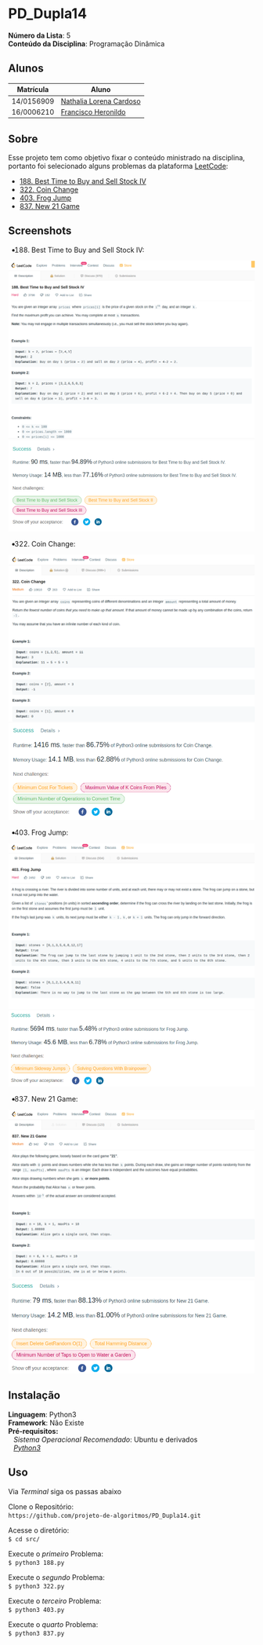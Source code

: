 # PD_Dupla14

**Número da Lista**: 5<br>
**Conteúdo da Disciplina**: Programação Dinâmica<br>

## Alunos

|Matrícula | Aluno |
| -- | -- |
| 14/0156909  | [Nathalia Lorena Cardoso](https://github.com/Natilorens) |
| 16/0006210 | [Francisco Heronildo](https://github.com/FranciscoHeronildo) |

## Sobre

Esse projeto tem como objetivo fixar o conteúdo ministrado na disciplina, portanto foi selecionado alguns problemas da plataforma [LeetCode](https://leetcode.com/tag/dynamic-programming/):

- [188. Best Time to Buy and Sell Stock IV](https://leetcode.com/problems/best-time-to-buy-and-sell-stock-iv/)
- [322. Coin Change](https://leetcode.com/problems/coin-change/)
- [403. Frog Jump](https://leetcode.com/problems/frog-jump/)
- [837. New 21 Game](https://leetcode.com/problems/new-21-game/)

## Screenshots

- 188. Best Time to Buy and Sell Stock IV:

![1](/src/img/1.png)
![11](/src/img/11.png)

- 322. Coin Change:

![2](/src/img/2.png)
![22](/src/img/22.png)

- 403. Frog Jump:

![3](/src/img/3.png)
![33](/src/img/33.png)

- 837. New 21 Game:

![4](/src/img/4.png)
![44](/src/img/44.png)

## Instalação

**Linguagem**: Python3<br>
**Framework**: Não Existe<br>
**Pré-requisitos:**<br>
&ensp;  _Sistema Operacional Recomendado_: Ubuntu e derivados<br>
&ensp;  _[Python3](https://www.python.org/download/releases/3.0/)_<br>

## Uso

Via _Terminal_ siga os passas abaixo<br>

Clone o Repositório:<br>
`https://github.com/projeto-de-algoritmos/PD_Dupla14.git`<br>

Acesse o diretório:<br>
`$ cd src/`

Execute o _primeiro_ Problema:<br>
`$ python3 188.py`<br>

Execute o _segundo_ Problema:<br>
`$ python3 322.py`<br>

Execute o _terceiro_ Problema:<br>
`$ python3 403.py`<br>

Execute o _quarto_ Problema:<br>
`$ python3 837.py`<br>

<!-- ## Outros
Quaisquer outras informações sobre seu projeto podem ser descritas abaixo. -->
